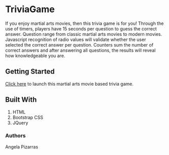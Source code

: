 # TriviaGame
If you enjoy martial arts movies, then this trivia game is for you! Through the use of timers, players have 15 seconds per question to guess the correct answer. Question range from classic martial arts movies to modern movies. Javascript recognition of radio values will validate whether the user selected the correct answer per question. Counters sum the number of correct answers and after answering all questions, the results will reveal how knowledgeable you are.

## Getting Started
[Click here](https://apizarras.github.io/TriviaGame/) to launch this martial arts movie based trivia game.

## Built With
1. HTML
2. Bootstrap CSS
3. JQuery

### Authors
Angela Pizarras
